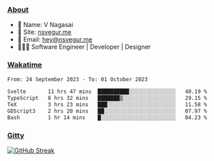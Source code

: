 
### [About](https://nsvegur.me/)

- 👻 Name: V Nagasai
- 🔭 Site: [nsvegur.me](https://nsvegur.me/)
- 📨 Email: [hey@nsvegur.me](mailto:hey@nsvegur.me)
- 👨🏻‍💻 Software Engineer | Developer | Designer

### [Wakatime](https://wakatime.com/@NSVegur)

<!--START_SECTION:waka-->

```txt
From: 24 September 2023 - To: 01 October 2023

Svelte       11 hrs 47 mins  ██████████░░░░░░░░░░░░░░░   40.19 %
TypeScript   8 hrs 32 mins   ███████▒░░░░░░░░░░░░░░░░░   29.15 %
TeX          3 hrs 23 mins   ███░░░░░░░░░░░░░░░░░░░░░░   11.58 %
GDScript3    2 hrs 20 mins   ██░░░░░░░░░░░░░░░░░░░░░░░   07.97 %
Bash         1 hr 14 mins    █░░░░░░░░░░░░░░░░░░░░░░░░   04.23 %
```

<!--END_SECTION:waka-->

### [Gitty](https://github.com/NSVEGUR?tab=repositories)

[![GitHub Streak](http://github-profile-summary-cards.vercel.app/api/cards/profile-details?username=NSVEGUR&theme=github_dark)]('https://github.com/NSVEGUR')

